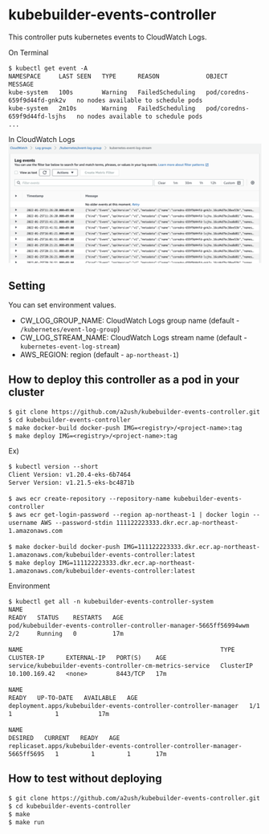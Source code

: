 # kubebuilder-events-controller

This controller puts kubernetes events to CloudWatch Logs.

On Terminal
```
$ kubectl get event -A
NAMESPACE     LAST SEEN   TYPE      REASON             OBJECT                         MESSAGE
kube-system   100s        Warning   FailedScheduling   pod/coredns-659f9d44fd-gnk2v   no nodes available to schedule pods
kube-system   2m10s       Warning   FailedScheduling   pod/coredns-659f9d44fd-lsjhs   no nodes available to schedule pods
...
```

In CloudWatch Logs
![image](images/console.png)

## Setting

You can set environment values.
* CW_LOG_GROUP_NAME: CloudWatch Logs group name (default - `/kubernetes/event-log-group`)
* CW_LOG_STREAM_NAME: CloudWatch Logs stream name (default - `kubernetes-event-log-stream`)
* AWS_REGION: region (default - `ap-northeast-1`)

## How to deploy this controller as a pod in your cluster
```
$ git clone https://github.com/a2ush/kubebuilder-events-controller.git
$ cd kubebuilder-events-controller
$ make docker-build docker-push IMG=<registry>/<project-name>:tag
$ make deploy IMG=<registry>/<project-name>:tag
```

Ex)
```
$ kubectl version --short
Client Version: v1.20.4-eks-6b7464
Server Version: v1.21.5-eks-bc4871b

$ aws ecr create-repository --repository-name kubebuilder-events-controller
$ aws ecr get-login-password --region ap-northeast-1 | docker login --username AWS --password-stdin 111122223333.dkr.ecr.ap-northeast-1.amazonaws.com

$ make docker-build docker-push IMG=111122223333.dkr.ecr.ap-northeast-1.amazonaws.com/kubebuilder-events-controller:latest
$ make deploy IMG=111122223333.dkr.ecr.ap-northeast-1.amazonaws.com/kubebuilder-events-controller:latest
```

Environment
```
$ kubectl get all -n kubebuilder-events-controller-system 
NAME                                                                  READY   STATUS    RESTARTS   AGE
pod/kubebuilder-events-controller-controller-manager-5665ff56994wwm   2/2     Running   0          17m

NAME                                                       TYPE        CLUSTER-IP      EXTERNAL-IP   PORT(S)    AGE
service/kubebuilder-events-controller-cm-metrics-service   ClusterIP   10.100.169.42   <none>        8443/TCP   17m

NAME                                                               READY   UP-TO-DATE   AVAILABLE   AGE
deployment.apps/kubebuilder-events-controller-controller-manager   1/1     1            1           17m

NAME                                                                          DESIRED   CURRENT   READY   AGE
replicaset.apps/kubebuilder-events-controller-controller-manager-5665ff5695   1         1         1       17m
```

## How to test without deploying
```
$ git clone https://github.com/a2ush/kubebuilder-events-controller.git
$ cd kubebuilder-events-controller
$ make
$ make run
```